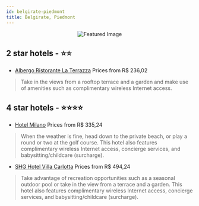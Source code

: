 ```yaml
---
id: belgirate-piedmont
title: Belgirate, Piedmont
---
```


<center><img src="https://i.travelapi.com/hotels/16000000/15370000/15364500/15364491/cca8b7ec_z.jpg" alt="Featured Image" /></center>


##  2 star hotels - ⭐️⭐️

-    [Albergo Ristorante La Terrazza](https://us.hurb.com/hotels/belgirate/albergo-ristorante-la-terrazza-JNP-JP476337?cmp=18055) Prices from R$ 236,02
   > Take in the views from a rooftop terrace and a garden and make use of amenities such as complimentary wireless Internet access.

##  4 star hotels - ⭐️⭐️⭐️⭐️

-    [Hotel Milano](https://us.hurb.com/hotels/belgirate/hotel-milano-JNP-JP031717?cmp=18055) Prices from R$ 335,24
   > When the weather is fine, head down to the private beach, or play a round or two at the golf course. This hotel also features complimentary wireless Internet access, concierge services, and babysitting/childcare (surcharge).
-    [SHG Hotel Villa Carlotta](https://us.hurb.com/hotels/belgirate/shg-hotel-villa-carlotta-JNP-JP271599?cmp=18055) Prices from R$ 494,24
   > Take advantage of recreation opportunities such as a seasonal outdoor pool or take in the view from a terrace and a garden. This hotel also features complimentary wireless Internet access, concierge services, and babysitting/childcare (surcharge).
